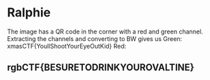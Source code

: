 # Ralphie

The image has a QR code in the corner with a red and green channel. Extracting the channels and converting to BW gives us Green: xmasCTF{YoullShootYourEyeOutKid} Red:

## rgbCTF{BESURETODRINKYOUROVALTINE}

